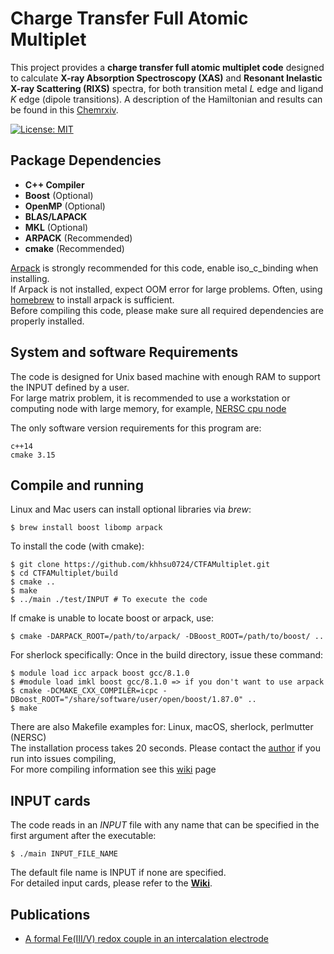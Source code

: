 # Charge Transfer Full Atomic Multiplet

This project provides a **charge transfer full atomic multiplet code** designed to calculate **X-ray Absorption Spectroscopy (XAS)** and **Resonant Inelastic X-ray Scattering (RIXS)** spectra, for both transition metal *L* edge and ligand *K* edge (dipole transitions). A description of the Hamiltonian and results can be found in this [Chemrxiv](https://chemrxiv.org/engage/chemrxiv/article-details/6671eb0e5101a2ffa8e63407).

[![License: MIT](https://img.shields.io/badge/License-MIT-yellow.svg)](https://opensource.org/licenses/MIT)
## Package Dependencies
- **C++ Compiler**
- **Boost** (Optional)
- **OpenMP** (Optional)
- **BLAS/LAPACK**
- **MKL** (Optional)
- **ARPACK** (Recommended)
- **cmake** (Recommended)

[Arpack](https://github.com/opencollab/arpack-ng) is strongly recommended for this code, enable iso_c_binding when installing. \
If Arpack is not installed, expect OOM error for large problems. Often, using [homebrew](https://brew.sh/) to install arpack is sufficient. \
Before compiling this code, please make sure all required dependencies are properly installed.

## System and software Requirements
The code is designed for Unix based machine with enough RAM to support the INPUT defined by a user. \
For large matrix problem, it is recommended to use a workstation or computing node with large memory, for example, [NERSC cpu node](https://docs.nersc.gov/systems/perlmutter/architecture/)

The only software version requirements for this program are:
```
c++14
cmake 3.15
```

## Compile and running
Linux and Mac users can install optional libraries via *brew*:
```
$ brew install boost libomp arpack
```

To install the code (with cmake):
```
$ git clone https://github.com/khhsu0724/CTFAMultiplet.git
$ cd CTFAMultiplet/build
$ cmake ..
$ make
$ ../main ./test/INPUT # To execute the code
```
If cmake is unable to locate boost or arpack, use: 
```
$ cmake -DARPACK_ROOT=/path/to/arpack/ -DBoost_ROOT=/path/to/boost/ ..
```

For sherlock specifically: Once in the build directory, issue these command: 
```
$ module load icc arpack boost gcc/8.1.0
$ #module load imkl boost gcc/8.1.0 => if you don't want to use arpack
$ cmake -DCMAKE_CXX_COMPILER=icpc -DBoost_ROOT="/share/software/user/open/boost/1.87.0" ..
$ make
```

There are also Makefile examples for: Linux, macOS, sherlock, perlmutter (NERSC) \
The installation process takes 20 seconds.
Please contact the [author](mailto:khhsu0724@gmail.com) if you run into issues compiling,\
For more compiling information see this [wiki](https://github.com/khhsu0724/CTFAMultiplet/wiki/Getting-Started) page


## INPUT cards
The code reads in an *INPUT* file with any name that can be specified in the first argument after the executable:
```
$ ./main INPUT_FILE_NAME
```
The default file name is INPUT if none are specified.\
For detailed input cards, please refer to the **[Wiki](https://github.com/khhsu0724/CTFAMultiplet/wiki/Input-Parameters)**.

## Publications
- [A formal Fe(III/V) redox couple in an intercalation electrode](https://chemrxiv.org/engage/chemrxiv/article-details/6671eb0e5101a2ffa8e63407)